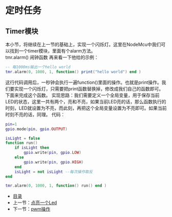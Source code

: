 # 定时任务
## Timer模块
本小节，将继续在上一节的基础上，实现一个闪烁灯。这里在NodeMcu中我们可以找到一个timer模块，里面有个alarm方法。<br>
tmr.alarm()  闹钟函数
再来看一下他给的示例：
``` lua
-- 每1000ms输出一个hello world
tmr.alarm(0, 1000, 1, function() print("hello world") end )
```
这行代码调用后，一秒钟会执行一遍function()里面的操作。也就是print操作。我们要实现一个闪烁灯，只需要把print函数替换掉，修改成我们自己的函数即可。下面来完成这个函数。
实现思路：我们需要定义一个全局变量，用于保存当前LED的状态，这里一共有两个，亮和不亮，如果当前LED亮的话，那么函数执行的时刻，LED就设置为不亮，而此刻，再把这个全局变量设置为不亮即可。如果当前时刻不亮的话，同理。
代码：
``` lua
pin=1
gpio.mode(pin, gpio.OUTPUT)

isLight = false
function run()
	if isLight then
		gpio.write(pin, gpio.LOW)
	else
		gpio.write(pin, gpio.HIGH)
	end
	isLight = not isLight --每次操作取反
end

tmr.alarm(0, 1000, 1, function() run() end )
```
- [目录](directory.md)  
- 上一节：[点亮一个Led](1.3.md)  
- 下一节：[pwm操作](1.5.md)